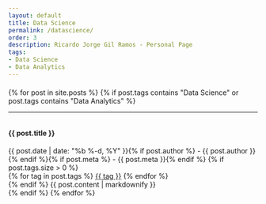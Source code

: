 ```yaml
---
layout: default
title: Data Science
permalink: /datascience/
order: 3
description: Ricardo Jorge Gil Ramos - Personal Page
tags:
- Data Science
- Data Analytics
---
```

<div id="center-body" class="wrap">
  <div id="{{area.permalink | replace '/' ''}}-page" class="content-body" style="margin:20px 0px">
    <!--<h2><i class="fa fa-warning fa-lg"></i> Data Science: You are in the Data Science area.</h2>-->
    {% for post in site.posts %}
      {% if post.tags contains "Data Science" or post.tags contains "Data Analytics" %}
      <hr/>
      <article class="blog-post">
        <div class="row entry">
          <div class="col-sm-1 scrollimation fade-up in">
            <div id="{{ post.entry }}" class="media">
              <div style="overflow: hidden" class="media-body">
                <h4>{{ post.title }}</h4>
                <time datetime="{{ post.date | date: "%F" }}">{{ post.date | date: "%b %-d, %Y" }}{% if post.author %} - {{ post.author }}{% endif %}{% if post.meta %} - {{ post.meta }}{% endif %}</time>
                {% if post.tags.size > 0 %}
                  <div class="post-taglist">
                    {% for tag in post.tags %}
                      <a href="{{ site.baseurl }}/tags/#{{ tag }}-ref" class="post-tag">{{ tag }}</a>
                    {% endfor %}
                  </div>
                {% endif %}          
                {{ post.content | markdownify }}
              </div>
            </div>
          </div>
        </div>
      </article>
      {% endif %}
    {% endfor %}
  </div>
</div>
